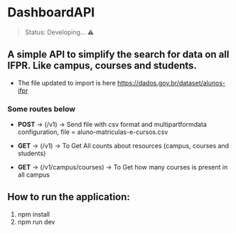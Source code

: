 # DashboardAPI

> Status: Developing... ⚠️

## A simple API to simplify the search for data on all IFPR. Like campus, courses and students.

+ The file updated to import is here https://dados.gov.br/dataset/alunos-ifpr

### Some routes below


+ **POST** -> (/v1) -> Send file with csv format and multipartformdata configuration, file = aluno-matriculas-e-cursos.csv
+ **GET** -> (/v1) -> To Get All counts about resources (campus, courses and students)

+ **GET** -> (/v1/campus/courses) -> To Get how many courses is present in all campus

## How to run the application:

1) npm install
2) npm run dev
